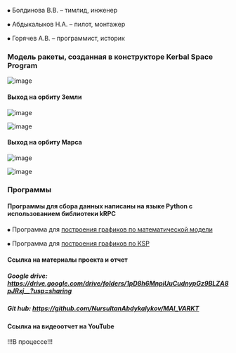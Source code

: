 ⦁ Болдинова В.В. – тимлид, инженер

⦁ Абдыкалыков Н.А. – пилот, монтажер

⦁ Горячев А.В. – программист, историк

### Модель ракеты, созданная в конструкторе Kerbal Space Program
![image](https://github.com/NursultanAbdykalykov/MAI_VARKT/assets/103513635/a591cd99-9f7a-4a2c-8595-c20691ab785d)


#### Выход на орбиту Земли
![image](https://github.com/NursultanAbdykalykov/MAI_VARKT/assets/103513635/4cf41ffb-5a8e-4f74-bacc-71b9bb8df9a5)

![image](https://github.com/NursultanAbdykalykov/MAI_VARKT/assets/103513635/b6b6d797-a07a-4d35-88cd-0f50af26bd12)


#### Выход на орбиту Марса
![image](https://github.com/NursultanAbdykalykov/MAI_VARKT/assets/103513635/b72f607e-5b69-446c-9fae-8804e85c88f3)

![image](https://github.com/NursultanAbdykalykov/MAI_VARKT/assets/103513635/262c3b39-efe7-41d4-8fe7-2120adc9b336)


### Программы

#### Программы для сбора данных написаны на языке Python с использованием библиотеки kRPC
⦁ Программа для [построения графиков по математической модели](https://github.com/NursultanAbdykalykov/MAI_VARKT/commit/2eae4812afe9f2667795961727e345600006ea69)

⦁ Программа для [построения графиков по KSP](https://github.com/NursultanAbdykalykov/MAI_VARKT/commit/2eae4812afe9f2667795961727e345600006ea69)

#### Ссылка на материалы проекта и отчет
##### Google drive: https://drive.google.com/drive/folders/1pD8h6MnpiUuCudnypGz9BLZA8pJRxj__?usp=sharing
##### Git hub: https://github.com/NursultanAbdykalykov/MAI_VARKT
#### Ссылка на видеоотчет на YouTube
!!!В процессе!!!
